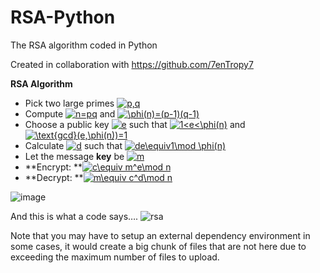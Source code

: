# RSA-Python
The RSA algorithm coded in Python

Created in collaboration with https://github.com/7enTropy7

**RSA Algorithm**
* Pick two large primes <a href="https://www.codecogs.com/eqnedit.php?latex=p,q" target="_blank"><img src="https://latex.codecogs.com/gif.latex?p,q" title="p,q" /></a>
* Compute <a href="https://www.codecogs.com/eqnedit.php?latex=n=pq" target="_blank"><img src="https://latex.codecogs.com/gif.latex?n=pq" title="n=pq" /></a> and <a href="https://www.codecogs.com/eqnedit.php?latex=\phi(n)=(p-1)(q-1)" target="_blank"><img src="https://latex.codecogs.com/gif.latex?\phi(n)=(p-1)(q-1)" title="\phi(n)=(p-1)(q-1)" /></a>
* Choose a public key <a href="https://www.codecogs.com/eqnedit.php?latex=e" target="_blank"><img src="https://latex.codecogs.com/gif.latex?e" title="e" /></a> such that <a href="https://www.codecogs.com/eqnedit.php?latex=1<e<\phi(n)" target="_blank"><img src="https://latex.codecogs.com/gif.latex?1<e<\phi(n)" title="1<e<\phi(n)" /></a> and <a href="https://www.codecogs.com/eqnedit.php?latex=\text{gcd}(e,\phi(n))=1" target="_blank"><img src="https://latex.codecogs.com/gif.latex?\text{gcd}(e,\phi(n))=1" title="\text{gcd}(e,\phi(n))=1" /></a>
* Calculate <a href="https://www.codecogs.com/eqnedit.php?latex=d" target="_blank"><img src="https://latex.codecogs.com/gif.latex?d" title="d" /></a> such that <a href="https://www.codecogs.com/eqnedit.php?latex=de\equiv1\mod&space;\phi(n)" target="_blank"><img src="https://latex.codecogs.com/gif.latex?de\equiv1\mod&space;\phi(n)" title="de\equiv1\mod \phi(n)" /></a>
* Let the message **key** be <a href="https://www.codecogs.com/eqnedit.php?latex=m" target="_blank"><img src="https://latex.codecogs.com/gif.latex?m" title="m" /></a>
* **Encrypt: **<a href="https://www.codecogs.com/eqnedit.php?latex=c\equiv&space;m^e\mod&space;n" target="_blank"><img src="https://latex.codecogs.com/gif.latex?c\equiv&space;m^e\mod&space;n" title="c\equiv m^e\mod n" /></a>
* **Decrypt: **<a href="https://www.codecogs.com/eqnedit.php?latex=m\equiv&space;c^d\mod&space;n" target="_blank"><img src="https://latex.codecogs.com/gif.latex?m\equiv&space;c^d\mod&space;n" title="m\equiv c^d\mod n" /></a>

![image](https://user-images.githubusercontent.com/7680591/59566357-3a722d00-902d-11e9-991c-b67e5f369722.png)

And this is what a code says….
![rsa](https://user-images.githubusercontent.com/7680591/59566011-0e07e200-9028-11e9-9f54-449d0ff23a28.jpg)

Note that you may have to setup an external dependency environment in some cases, it would create a big chunk of files that are not here due to exceeding the maximum number of files to upload.
